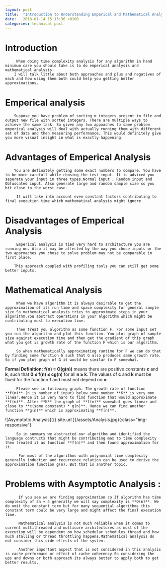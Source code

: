 ```yaml
---
layout: post
title:  "Introduction to Understanding Emperical and Mathematical Analysis of Algorithms!!"
date:   2018-01-14 15:13:36 +0100
categories: technical post
---
```



**Introduction**
========================================================================
        
         When doing time complexity analysis for any algorithm in hand minimum care you should take is to do emperical analysis and mathematical analysis. 
        I will talk little about both approaches and plus and negatives of each and how using them both could help you getting better approximations.


**Emperical analysis**
=========================================================================

        Suppose you have problem of sorting n integers present in file and output new file with sorted integers. There are multiple ways to achieve the same task. So given any two appoaches to same problem emperical analysis will deal with actually running them with different set of data and then measuring performance. This would definitely give you more visual insight in what is exactly happening.

**Advantages of Emperical Analysis**
========================================================================

        You are definately getting some exact numbers to compare. You have to be more carefull while chosing the test input. It is adviced you seperate your input in three types.Normal input , Random input and Obfuscated input. Also generate large and random sample size so you hit close to the worst case.

         It will take into account even constant factors contributing to final execution time which mathematical analysis might ignore.
 
**Disadvantages of Emperical Analysis**
========================================================================

         Emperical analysis is tied very hard to architecture you are running on. Also it may be affected by the way you chose inputs or the two approaches you chose to solve problem may not be comparable in first place. 

        This approach coupled with profiling tools you can still get some better inputs. 


**Mathematical Analysis**
=========================================================================

         When we have algorithm it is always desirable to get the approximation of its run time and space complexity for general sample size.So mathematical analysis tries to approximate steps in your algorithm.You abstract operations in your algorithm which might be contributing most to execution time.

         Then treat you algorithm as some function F. For some input set you run the algorithm and plot this function. You plot graph of sample size against execution time and then get the gradient of this graph what you get is growth rate of the function F which is our algorithm.

         So when mathematically approximating runtime for F we can do that by finding some function G such that G also produces same growth rate. So if you plot graph of G it would be similar to F somewhat. 

**Formal Definition:** **f(n) = O(g(n))** means there are positive constants **c** and **k**, such that **0 ≤ f(n) ≤ cg(n)** for all **n ≥ k**. The values of **c** and **k** must be fixed for the function **f** and must not depend on **n**. 

         Please see in following graph. The growth rate of function **f(n)** (n is number of input) below some number **K** is very non linear.Hence it is very hard to find function that would approximate **f(n)**. After **K** the graph of **f(n)** somewhat goes linear and close to **c(some constant) * g(n)**. Hence we can find another function **g(n)** which is approximating **f(n)**. 

![Asymptotic Analysis]({{ site.url }}/assets/Analysis.jpg){:class="img-responsive"}

         So in summary we abstracted our algorithm and identified the language contructs that might be contributing max to time complexity then treated it as function **f(n)** and then found approximation for it. 

          For most of the algorithms with polynomial time complexity generally induction and recurrence relation can be used to derive the approximation function g(n). But that is another topic.

**Problems with Asymptotic Analysis :**
========================================================================

          If you see we are finding approximation so If algorithm has time complexity of 3n + 4 generally we will say complexity is **O(n)**. We do omit the constant term but for many sequential algorithms this constant term could be very large and might affect the final execution time.
 
          Mathematical analysis is not much reliable when it comes to current multithreaded and multicore architectures as most of the execution will be dependent on how schedular schedules thread and how much stalling or thread throttling happens.Mathematical analysis do not consider this side effects of the system.

          Another important aspect that is not considered in this analysis is cache performace or effect of cache coherency.So considering the ups and downs or both approach its always better to apply both to get better results.



 
 
